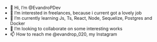 - 👋 Hi, I’m @EvandroPDev
- 👀 I’m interested in freelances, because i current got a lovely job
- 🌱 I’m currently learning Js, Ts, React, Node, Sequelize, Postgres and Docker
- 💞️ I’m looking to collaborate on some interesting works
- 📫 How to reach me @evandrop_020, my Instagram

<!---
EvandroPDev/EvandroPDev is a ✨ special ✨ repository because its `README.md` (this file) appears on your GitHub profile.
You can click the Preview link to take a look at your changes.
--->
